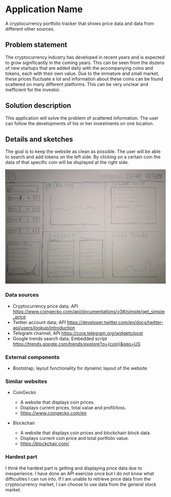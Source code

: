 # Application Name
A cryptocurrency portfolio tracker that shows price data and data from different other sources.

## Problem statement

The cryptocurrency industry has developed in recent years and is expected to grow significantly in the coming years. This can be seen from the dozens of new startups that are added daily with the accompanying coins and tokens, each with their own value.
Due to the immature and small market, these prices fluctuate a lot and information about these coins can be found scattered on many different platforms. This can be very unclear and inefficient for the investor.


## Solution description
This application will solve the problem of scattered information. The user can follow the developments of his or her investments on one location. 

## Details and sketches
The goal is to keep the website as clean as possible. The user will be able to search and add tokens on the left side. By clicking on a certain coin the data of that specific coin will be displayed at the right side.

![Website design sketch](doc/Cryptofolio_sketch.jpeg)



### Data sources
- Cryptocurrency price data; API
https://www.coingecko.com/api/documentations/v3#/simple/get_simple_price 
- Twitter account data; API
https://developer.twitter.com/en/docs/twitter-api/users/lookup/introduction 
- Telegram channel; API
https://core.telegram.org/widgets/post 
- Google trends search data; Embedded script
https://trends.google.com/trends/explore?q={coin}&geo=US 

### External components
- Bootstrap; layout functionality for dynamic layout of the website

### Similar websites
- CoinGecko
  - A website that displays coin prices.
  - Displays current prices, total value and profit/loss.
  - https://www.coingecko.com/en

- Blockchair
  - A website that displays coin prices and blockchain block data.
  - Displays current coin price and total portfolio value.
  - https://blockchair.com/

### Hardest part
I think the hardest part is getting and displaying price data due to inexperience. I have done an API exercise once but I do not know what difficulties I can run into. If I am unable to retrieve price data from the cryptocurrency market, I can choose to use data from the general stock market.


